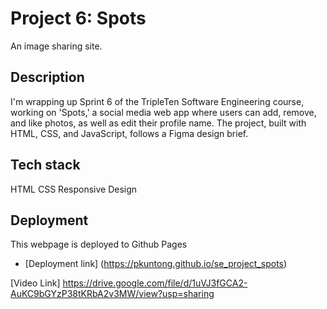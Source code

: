 # Project 6: Spots

An image sharing site. 

## Description

I'm wrapping up Sprint 6 of the TripleTen Software Engineering course, working on 'Spots,' a social media web app where users can add, remove, and like photos, as well as edit their profile name. The project, built with HTML, CSS, and JavaScript, follows a Figma design brief. 

## Tech stack 

HTML
CSS
Responsive Design 

## Deployment 

This webpage is deployed to Github Pages

- [Deployment link] (https://pkuntong.github.io/se_project_spots)

[Video Link] https://drive.google.com/file/d/1uVJ3fGCA2-AuKC9bGYzP38tKRbA2v3MW/view?usp=sharing


